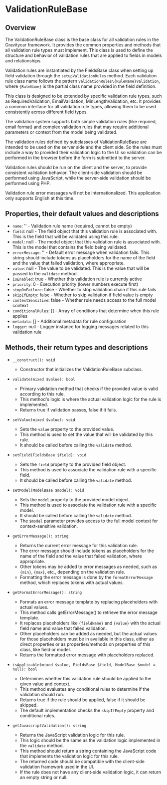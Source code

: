 # ValidationRuleBase

## Overview
The ValidationRuleBase class is the base class for all validation rules in the Gravitycar framework.
It provides the common properties and methods that all validation rule types must implement. This class is used to define the structure and behavior of validation rules that are applied to fields in models and relationships.

Validation rules are instantiated by the FieldsBase class when setting up field validation through the `setupValidationRules` method. Each validation rule class name follows the pattern `ValidationRules\{RuleName}Validation`, where `{RuleName}` is the partial class name provided in the field definition.

This class is designed to be extended by specific validation rule types, such as RequiredValidation, EmailValidation, MinLengthValidation, etc. It provides a common interface for all validation rule types, allowing them to be used consistently across different field types.

The validation system supports both simple validation rules (like required, email format) and complex validation rules that may require additional parameters or context from the model being validated.

The validation rules defined by subclasses of ValidationRuleBase are intended to be used on the server side and the client side. So the rules must include a way to provided their validation logic to the UI so validation can be performed in the browser before the form is submitted to the server.

Validation rules should be run on the client and the server, to provide consistent validation behavior. The client-side validation should be performed using JavaScript, while the server-side validation should be performed using PHP.

Validation rule error messages will not be internationalized. This application only supports English at this time.

## Properties, their default values and descriptions
- `name`: '' - Validation rule name (required, cannot be empty)
- `field`: null - The field object that this validation rule is associated with. This is the field that will be validated using this rule.
- `model`: null - The model object that this validation rule is associated with. This is the model that contains the field being validated.
- `errorMessage`: '' - Default error message when validation fails. This string should include tokens as placeholders for the name of the field and the value that failed validation, where appropriate.
- `value`: null - The value to be validated. This is the value that will be passed to the `validate` method.
- `isEnabled`: true - Whether this validation rule is currently active
- `priority`: 0 - Execution priority (lower numbers execute first)
- `stopOnFailure`: false - Whether to stop validation chain if this rule fails
- `skipIfEmpty`: false - Whether to skip validation if field value is empty
- `contextSensitive`: false - Whether rule needs access to the full model context
- `conditionalRules`: [] - Array of conditions that determine when this rule applies
- `metadata`: [] - Additional metadata for rule configuration
- `logger`: null - Logger instance for logging messages related to this validation rule

## Methods, their return types and descriptions
- `__construct(): void`
  - Constructor that initializes the ValidationRuleBase subclass.

- `validate(mixed $value): bool`
  - Primary validation method that checks if the provided value is valid according to this rule.
  - This method's logic is where the actual validation logic for the rule is implemented.
  - Returns true if validation passes, false if it fails.

- `setValue(mixed $value): void`
  - Sets the `value` property to the provided value.
  - This method is used to set the value that will be validated by this rule.
  - It should be called before calling the `validate` method.

- `setField(FieldsBase $field): void`
  - Sets the `field` property to the provided field object.
  - This method is used to associate the validation rule with a specific field.
  - It should be called before calling the `validate` method.

- `setModel(ModelBase $model): void`
  - Sets the `model` property to the provided model object.
  - This method is used to associate the validation rule with a specific model.
  - It should be called before calling the `validate` method.
  - The `$model` parameter provides access to the full model context for context-sensitive validation.

- `getErrorMessage(): string`
  - Returns the current error message for this validation rule.
  - The error message should include tokens as placeholders for the name of the field and the value that failed validation, where appropriate.
  - Other tokens may be added to error messages as needed, such as `{min}`, `{max}`, etc., depending on the validation rule.
  - Formatting the error message is done by the `formatErrorMessage` method, which replaces tokens with actual values.

- `getFormatErrorMessage(): string`
  - Formats an error message template by replacing placeholders with actual values.
  - This method calls getErrorMessage() to retrieve the error message template.
  - It replaces placeholders like `{fieldName}` and `{value}` with the actual field name and value that failed validation.
  - Other placeholders can be added as needed, but the actual values for those placeholders must be in available in this class, either as direct properties or as properties/methods on properties of this class, like field or model.
  - Returns the formatted error message with placeholders replaced.

- `isApplicable(mixed $value, FieldsBase $field, ModelBase $model = null): bool`
  - Determines whether this validation rule should be applied to the given value and context.
  - This method evaluates any conditional rules to determine if the validation should run.
  - Returns true if the rule should be applied, false if it should be skipped.
  - The default implementation checks the `skipIfEmpty` property and conditional rules.

- `getJavascriptValidation(): string`
  - Returns the JavaScript validation logic for this rule.
  - This logic should be the same as the validation logic implemented in the `validate` method.
  - This method should return a string containing the JavaScript code that implements the validation logic for this rule.
  - The returned code should be compatible with the client-side validation framework used in the UI.
  - If the rule does not have any client-side validation logic, it can return an empty string or null.
